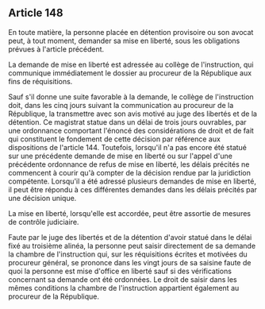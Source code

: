 Article 148
----
En toute matière, la personne placée en détention provisoire ou son avocat peut,
à tout moment, demander sa mise en liberté, sous les obligations prévues à
l'article précédent.

La demande de mise en liberté est adressée au collège de l'instruction, qui
communique immédiatement le dossier au procureur de la République aux fins de
réquisitions.

Sauf s'il donne une suite favorable à la demande, le collège de l'instruction
doit, dans les cinq jours suivant la communication au procureur de la
République, la transmettre avec son avis motivé au juge des libertés et de la
détention. Ce magistrat statue dans un délai de trois jours ouvrables, par une
ordonnance comportant l'énoncé des considérations de droit et de fait qui
constituent le fondement de cette décision par référence aux dispositions de
l'article 144. Toutefois, lorsqu'il n'a pas encore été statué sur une précédente
demande de mise en liberté ou sur l'appel d'une précédente ordonnance de refus
de mise en liberté, les délais précités ne commencent à courir qu'à compter de
la décision rendue par la juridiction compétente. Lorsqu'il a été adressé
plusieurs demandes de mise en liberté, il peut être répondu à ces différentes
demandes dans les délais précités par une décision unique.

La mise en liberté, lorsqu'elle est accordée, peut être assortie de mesures de
contrôle judiciaire.

Faute par le juge des libertés et de la détention d'avoir statué dans le délai
fixé au troisième alinéa, la personne peut saisir directement de sa demande la
chambre de l'instruction qui, sur les réquisitions écrites et motivées du
procureur général, se prononce dans les vingt jours de sa saisine faute de quoi
la personne est mise d'office en liberté sauf si des vérifications concernant sa
demande ont été ordonnées. Le droit de saisir dans les mêmes conditions la
chambre de l'instruction appartient également au procureur de la République.
